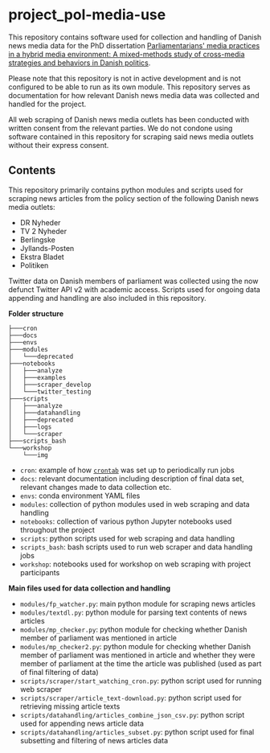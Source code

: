 # project_pol-media-use



This repository contains software used for collection and handling of Danish news media data for the PhD dissertation [Parliamentarians' media practices in a hybrid media environment: A mixed-methods study of cross-media strategies and behaviors in Danish politics](https://vbn.aau.dk/en/projects/parliamentarians-media-practices-in-a-hybrid-media-environment-a-).

Please note that this repository is not in active development and is not configured to be able to run as its own module. This repository serves as documentation for how relevant Danish news media data was collected and handled for the project.

All web scraping of Danish news media outlets has been conducted with written consent from the relevant parties. We do not condone using software contained in this repository for scraping said news media outlets without their express consent.



## Contents

This repository primarily contains python modules and scripts used for scraping news articles from the policy section of the following Danish news media outlets:

- DR Nyheder
- TV 2 Nyheder
- Berlingske
- Jyllands-Posten
- Ekstra Bladet
- Politiken

Twitter data on Danish members of parliament was collected using the now defunct Twitter API v2 with academic access. Scripts used for ongoing data appending and handling are also included in this repository.

**Folder structure**

```
├───cron
├───docs
├───envs
├───modules
│   └───deprecated
├───notebooks
│   ├───analyze
│   ├───examples
│   ├───scraper_develop
│   └───twitter_testing
├───scripts
│   ├───analyze
│   ├───datahandling
│   ├───deprecated
│   ├───logs
│   └───scraper
├───scripts_bash
└───workshop
    └───img
```

- `cron`: example of how [`crontab`](https://pubs.opengroup.org/onlinepubs/9699919799/utilities/crontab.html) was set up to periodically run jobs
- `docs`: relevant documentation including description of final data set, relevant changes made to data collection etc.
- `envs`: conda environment YAML files
- `modules`: collection of python modules used in web scraping and data handling
- `notebooks`: collection of various python Jupyter notebooks used throughout the project
- `scripts`: python scripts used for web scraping and data handling
- `scripts_bash`: bash scripts used to run web scraper and data handling jobs
- `workshop`: notebooks used for workshop on web scraping with project participants



**Main files used for data collection and handling**

- `modules/fp_watcher.py`: main python module for scraping news articles
- `modules/textdl.py`: python module for parsing text contents of news articles
- `modules/mp_checker.py`: python module for checking whether Danish member of parliament was mentioned in article
- `modules/mp_checker2.py`: python module for checking whether Danish member of parliament was mentioned in article and whether they were member of parliament at the time the article was published (used as part of final filtering of data)
- `scripts/scraper/start_watching_cron.py`: python script used for running web scraper
- `scripts/scraper/article_text-download.py`: python script used for retrieving missing article texts
- `scripts/datahandling/articles_combine_json_csv.py`: python script used for appending news article data
- `scripts/datahandling/articles_subset.py`: python script used for final subsetting and filtering of news articles data
